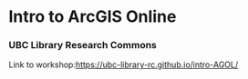 # Intro to ArcGIS Online
### UBC Library Research Commons
Link to workshop:https://ubc-library-rc.github.io/intro-AGOL/
